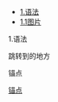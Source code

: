 * [1.语法](#1)
* [1.1图片](#1.1)

<span id="1">1.语法</span>

<span id = 'jump'>跳转到的地方</span>

 <span id = "anchor">锚点</span>

[锚点](#anchor) 




